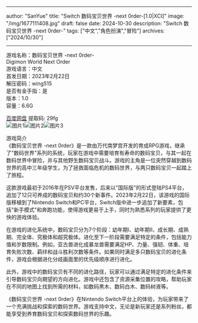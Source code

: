 
---
author: "SanYue"
title: "Switch 数码宝贝世界 -next 0rder-[1.0|XCI]"
image: "/img/1677111408.jpg"
draft: false
date: 2024-10-30
description: "Switch 数码宝贝世界 -next 0rder-"
tags: ["中文","角色扮演","冒险"]
archives: ["2024/10/30"]

---

游戏名称：数码宝贝世界 -next 0rder-   
Digimon World Next Order    
游戏语言：中文  
首发日期：2023年2月22日  
解压密码：wing515  
是否有金手指：是  
版本：1.0   
容量：6.6G

[百度网盘](https://pan.baidu.com/s/1_bW27ka8Qa7j6vS-lv_I4w) 提取码: 29fg  
![图片1](/img/fe455bbe5e.jpg)![图片2](/img/9539286175270d.jpg)![图片3](/img/15a3628bfc2c15.jpg)  

游戏简介  
《数码宝贝世界 -next 0rder》是一款由万代南梦宫开发的育成RPG游戏，继承了"数码世界"系列的系统，玩家在游戏中需要培育有寿命的数码宝贝，与其一起在数码世界中冒险，并与其他野生数码宝贝战斗。游戏的主角是一位突然穿越到数码世界的高中三年级学生，为了拯救面临危机的数码世界，与两只数码宝贝一起踏上了旅程。

这款游戏最初于2016年在PSV平台发售，后来以"国际版"的形式登陆PS4平台，追加了12只可养成的数码宝贝和约30个新事件。2023年2月22日，该游戏的国际版移植到了Nintendo Switch和PC平台，Switch版中进一步追加了新要素，包括"新手模式"和奔跑功能，使得游戏更易于上手，同时为熟悉系列的玩家提供了更快的游戏体验。

在游戏的进化系统中，数码宝贝分为7个阶段：幼年期I、幼年期II、成长期、成熟期、完全体、究极体和超究极体。进化至下一阶段需要满足特定的条件，包括能力值和岁数限制。例如，亚古兽进化成暴龙兽需要满足HP、力量、强韧、体重、培育失败次数、羁绊和战斗胜利次数等条件。如果同时满足多只数码宝贝的进化条件，游戏会根据进化分歧画面里的优先级顺序进行进化。

此外，游戏中的数码宝贝有不同的进化路径，玩家可以通过满足特定的进化条件来引导数码宝贝向期望的方向进化。游戏中还包含了资源采集位置的攻略，帮助玩家在不同的地图上找到所需的材料，如数码黒木、数码白木、数码树液等。

《数码宝贝世界 -next 0rder》在Nintendo Switch平台上的体验，为玩家带来了一个充满挑战和探索的数码世界。游戏支持中文，无论是新玩家还是系列粉丝，都能享受到养育数码宝贝和探索数码世界的乐趣。
